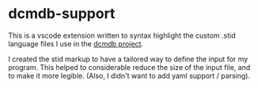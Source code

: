 # dcmdb-support
This is a vscode extension written to syntax highlight the custom .stid language files I use in the [dcmdb project](https://github.com/dwrolvink/dcmdb).

I created the stid markup to have a tailored way to define the input for my program. This helped to considerable reduce the size of the input file, and to make it more legible. (Also, I didn't want to add yaml support / parsing).
